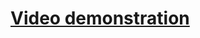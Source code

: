 # [Video demonstration](https://drive.google.com/file/d/1UntShoV27MIkrCRvzgcWkKRMGYqYbCyN/view?usp=sharing)
